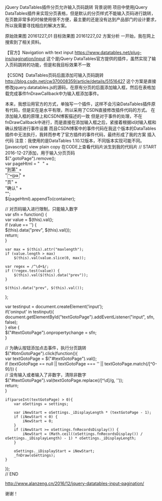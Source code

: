  jQuery DataTables插件分页允许输入页码跳转
 背景说明
项目中使用jQuery DataTables插件来实现分页表格，但是默认的分页样式不能输入页码进行跳转，在页数非常多的时候使用很不方便，最主要的还是没有达到产品部门的设计要求，所以我需要寻找相应的解决方案。
 
原始效果图
20161227_01
目标效果图
20161227_02
方案分析
一开始，我在网上搜索到了相关资料。
 
【官方】Navigation with text input
https://www.datatables.net/plug-ins/pagination/input
这个是jQuery DataTables官方提供的插件，虽然实现了输入页码跳转的功能，但是和我目标效果不一致
 
【CSDN】DataTables页码后面添加可输入页码跳转
http://blog.csdn.net/cw370008359/article/details/51516427
这个方案是直接修改jquery.datatables.js的源码，在原有分页的后面添加输入框，然后在表格加载完成事件fnDrawCallback中为输入框添加事件。
 
本来，我想沿用官方的方式，单独写一个插件，这样不会污染DataTables插件原有代码，但是实在是水平有限，所以采用了CSDN直接修改插件代码的方式。
在添加输入框的原理上和CSDN博客描述的一致
但是对于事件的处理，不在fnDrawCallback中进行，而是直接在添加输入框之后，紧接着根据id对输入框和确认按钮进行事件设置
而且CSDN博客中的事件代码在我这个版本的DataTables插件中无法执行，我转而参考了官方插件的事件代码，最终形成了我的方案
插入代码
注意：我使用的是DataTables 1.10.12版本，不同版本实现可能不同。
[javascript] view plain copy 在CODE上查看代码片派生到我的代码片
// START 2016-12-27添加，用于输入分页页码  
$(".gotoPage").remove();  
var pageHtml = "<span class='gotoPage' style='margin-left: 10px;'>" +  
        "<span>到第</span>" +  
        "<input type='text' style='width: 40px; padding-left: 2px; padding-right: 2px; text-align: center;' class='integer' id='textGotoPage' data-prev='"+(page+1)+"' value='"+(page+1)+"'>" +  
        "<span>页</span>" +  
        "<a class='paginate_button' style='width: 40px; border-right: 1px solid #e4e4e4;' id='btnGotoPage'>确认</a>" +  
        "</span>";  
$(pageHtml).appendTo(container);  
  
// 对页码输入进行限制，只能输入数字  
var sfn = function() {  
    var value = $(this).val();  
    if (value == '') {  
        $(this).data("prev", $(this).val());  
        return;  
    }  
  
    var max = $(this).attr("maxlength");  
    if (value.length > max)  
        $(this).val(value.slice(0, max));  
  
    var regex = /^\d+$/;  
    if (!regex.test(value)) {  
        $(this).val($(this).data("prev"));  
    }  
  
    $(this).data("prev", $(this).val());  
};  
  
var testinput = document.createElement('input');       
if('oninput' in testinput){   
    document.getElementById("textGotoPage").addEventListener("input", sfn, false);   
} else {  
    $("#textGotoPage").onpropertychange = sfn;   
}  
  
// 为确认按钮添加点击事件，执行分页跳转  
$("#btnGotoPage").click(function(){  
    var textGotoPage = $("#textGotoPage").val();  
    if (textGotoPage == null || textGotoPage === '' || textGotoPage.match(/[^0-9]/)) {  
        // 没有输入或者输入了非数字，清除非数字  
        $("#textGotoPage").val(textGotoPage.replace(/[^\d]/g, ''));  
        return;  
    }  
  
    if(parseInt(textGotoPage) > 0){  
        var oSettings = settings;  
  
        var iNewStart = oSettings._iDisplayLength * (textGotoPage - 1);  
        if (iNewStart < 0) {  
            iNewStart = 0;  
        }  
        if (iNewStart >= oSettings.fnRecordsDisplay()) {  
            iNewStart = (Math.ceil((oSettings.fnRecordsDisplay()) / oSettings._iDisplayLength) - 1) * oSettings._iDisplayLength;  
        }  
  
        oSettings._iDisplayStart = iNewStart;  
        _fnDraw(oSettings);  
    }  
});  
// END  


http://www.alanzeng.cn/2016/12/jquery-datatables-input-pagination/

谢谢！